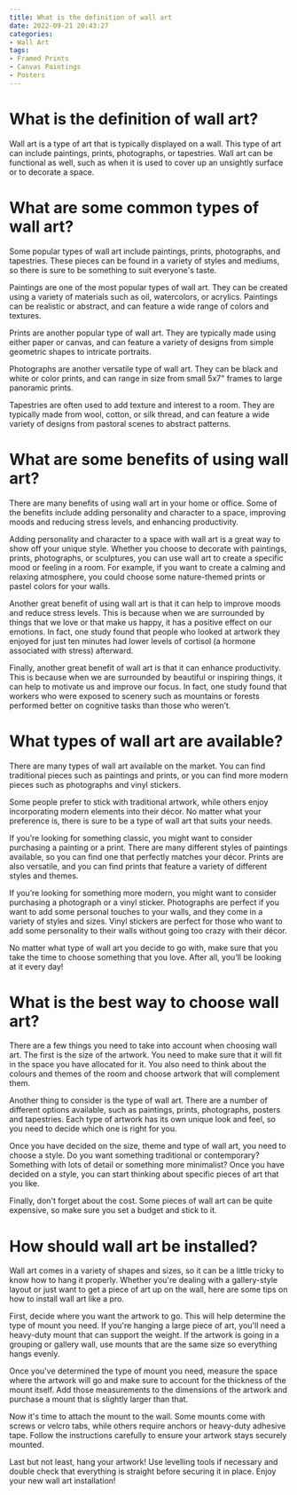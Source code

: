 ```yaml
---
title: What is the definition of wall art
date: 2022-09-21 20:43:27
categories:
- Wall Art
tags:
- Framed Prints
- Canvas Paintings
- Posters
---
```



#  What is the definition of wall art?

Wall art is a type of art that is typically displayed on a wall. This type of art can include paintings, prints, photographs, or tapestries. Wall art can be functional as well, such as when it is used to cover up an unsightly surface or to decorate a space.

# What are some common types of wall art?

Some popular types of wall art include paintings, prints, photographs, and tapestries. These pieces can be found in a variety of styles and mediums, so there is sure to be something to suit everyone's taste.

Paintings are one of the most popular types of wall art. They can be created using a variety of materials such as oil, watercolors, or acrylics. Paintings can be realistic or abstract, and can feature a wide range of colors and textures.

Prints are another popular type of wall art. They are typically made using either paper or canvas, and can feature a variety of designs from simple geometric shapes to intricate portraits.

Photographs are another versatile type of wall art. They can be black and white or color prints, and can range in size from small 5x7" frames to large panoramic prints.

Tapestries are often used to add texture and interest to a room. They are typically made from wool, cotton, or silk thread, and can feature a wide variety of designs from pastoral scenes to abstract patterns.

#  What are some benefits of using wall art?

There are many benefits of using wall art in your home or office. Some of the benefits include adding personality and character to a space, improving moods and reducing stress levels, and enhancing productivity.

Adding personality and character to a space with wall art is a great way to show off your unique style. Whether you choose to decorate with paintings, prints, photographs, or sculptures, you can use wall art to create a specific mood or feeling in a room. For example, if you want to create a calming and relaxing atmosphere, you could choose some nature-themed prints or pastel colors for your walls.

Another great benefit of using wall art is that it can help to improve moods and reduce stress levels. This is because when we are surrounded by things that we love or that make us happy, it has a positive effect on our emotions. In fact, one study found that people who looked at artwork they enjoyed for just ten minutes had lower levels of cortisol (a hormone associated with stress) afterward.

Finally, another great benefit of wall art is that it can enhance productivity. This is because when we are surrounded by beautiful or inspiring things, it can help to motivate us and improve our focus. In fact, one study found that workers who were exposed to scenery such as mountains or forests performed better on cognitive tasks than those who weren’t.

#  What types of wall art are available?

There are many types of wall art available on the market. You can find traditional pieces such as paintings and prints, or you can find more modern pieces such as photographs and vinyl stickers.

Some people prefer to stick with traditional artwork, while others enjoy incorporating modern elements into their décor. No matter what your preference is, there is sure to be a type of wall art that suits your needs.

If you’re looking for something classic, you might want to consider purchasing a painting or a print. There are many different styles of paintings available, so you can find one that perfectly matches your décor. Prints are also versatile, and you can find prints that feature a variety of different styles and themes.

If you’re looking for something more modern, you might want to consider purchasing a photograph or a vinyl sticker. Photographs are perfect if you want to add some personal touches to your walls, and they come in a variety of styles and sizes. Vinyl stickers are perfect for those who want to add some personality to their walls without going too crazy with their décor.

No matter what type of wall art you decide to go with, make sure that you take the time to choose something that you love. After all, you’ll be looking at it every day!

#  What is the best way to choose wall art?

There are a few things you need to take into account when choosing wall art. The first is the size of the artwork. You need to make sure that it will fit in the space you have allocated for it. You also need to think about the colours and themes of the room and choose artwork that will complement them.

Another thing to consider is the type of wall art. There are a number of different options available, such as paintings, prints, photographs, posters and tapestries. Each type of artwork has its own unique look and feel, so you need to decide which one is right for you.

Once you have decided on the size, theme and type of wall art, you need to choose a style. Do you want something traditional or contemporary? Something with lots of detail or something more minimalist? Once you have decided on a style, you can start thinking about specific pieces of art that you like.

Finally, don't forget about the cost. Some pieces of wall art can be quite expensive, so make sure you set a budget and stick to it.

#  How should wall art be installed?

Wall art comes in a variety of shapes and sizes, so it can be a little tricky to know how to hang it properly. Whether you're dealing with a gallery-style layout or just want to get a piece of art up on the wall, here are some tips on how to install wall art like a pro.

First, decide where you want the artwork to go. This will help determine the type of mount you need. If you're hanging a large piece of art, you'll need a heavy-duty mount that can support the weight. If the artwork is going in a grouping or gallery wall, use mounts that are the same size so everything hangs evenly.

Once you've determined the type of mount you need, measure the space where the artwork will go and make sure to account for the thickness of the mount itself. Add those measurements to the dimensions of the artwork and purchase a mount that is slightly larger than that.

Now it's time to attach the mount to the wall. Some mounts come with screws or velcro tabs, while others require anchors or heavy-duty adhesive tape. Follow the instructions carefully to ensure your artwork stays securely mounted.

Last but not least, hang your artwork! Use levelling tools if necessary and double check that everything is straight before securing it in place. Enjoy your new wall art installation!